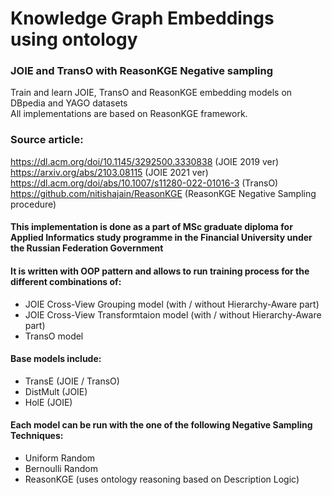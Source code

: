 # Knowledge Graph Embeddings using ontology
### JOIE and TransO with ReasonKGE Negative sampling
Train and learn JOIE, TransO and ReasonKGE embedding models on DBpedia and YAGO datasets <br>
All implementations are based on ReasonKGE framework.
### Source article:
https://dl.acm.org/doi/10.1145/3292500.3330838 (JOIE 2019 ver) <br>
https://arxiv.org/abs/2103.08115 (JOIE 2021 ver) <br>
https://dl.acm.org/doi/abs/10.1007/s11280-022-01016-3 (TransO) <br>
https://github.com/nitishajain/ReasonKGE (ReasonKGE Negative Sampling procedure) <br>
#### This implementation is done as a part of MSc graduate diploma for Applied Informatics study programme in the Financial University under the Russian Federation Government
#### It is written with OOP pattern and allows to run training process for the different combinations of:
* JOIE Cross-View Grouping model (with / without Hierarchy-Aware part) <br>
* JOIE Cross-View Transformtaion model (with / without Hierarchy-Aware part) <br>
* TransO model <br>
#### Base models include:
* TransE (JOIE / TransO) <br>
* DistMult (JOIE) <br>
* HolE (JOIE) <br>
#### Each model can be run with the one of the following Negative Sampling Techniques: 
* Uniform Random <br>
* Bernoulli Random <br>
* ReasonKGE (uses ontology reasoning based on Description Logic) <br>
